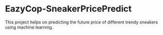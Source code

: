 # EazyCop-SneakerPricePredict
This project helps on predicting the future price of different trendy sneakers using machine learning.
